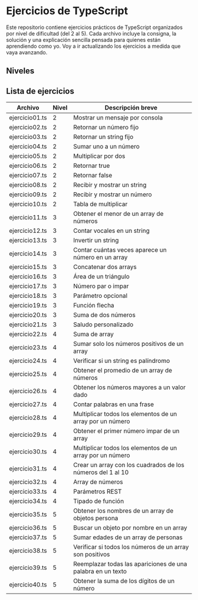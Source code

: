 # Ejercicios de TypeScript


Este repositorio contiene ejercicios prácticos de TypeScript organizados por nivel de dificultad (del 2 al 5). Cada archivo incluye la consigna, la solución y una explicación sencilla pensada para quienes están aprendiendo como yo. Voy a ir actualizando los ejercicios a medida que vaya avanzando.

## Niveles

## Lista de ejercicios

| Archivo         | Nivel | Descripción breve                                 |
|-----------------|-------|--------------------------------------------------|
| ejercicio01.ts  | 2     | Mostrar un mensaje por consola                   |
| ejercicio02.ts  | 2     | Retornar un número fijo                          |
| ejercicio03.ts  | 2     | Retornar un string fijo                          |
| ejercicio04.ts  | 2     | Sumar uno a un número                            |
| ejercicio05.ts  | 2     | Multiplicar por dos                              |
| ejercicio06.ts  | 2     | Retornar true                                    |
| ejercicio07.ts  | 2     | Retornar false                                   |
| ejercicio08.ts  | 2     | Recibir y mostrar un string                      |
| ejercicio09.ts  | 2     | Recibir y mostrar un número                      |
| ejercicio10.ts  | 2     | Tabla de multiplicar                             |
| ejercicio11.ts  | 3     | Obtener el menor de un array de números          |
| ejercicio12.ts  | 3     | Contar vocales en un string                      |
| ejercicio13.ts  | 3     | Invertir un string                               |
| ejercicio14.ts  | 3     | Contar cuántas veces aparece un número en un array|
| ejercicio15.ts  | 3     | Concatenar dos arrays                            |
| ejercicio16.ts  | 3     | Área de un triángulo                             |
| ejercicio17.ts  | 3     | Número par o impar                               |
| ejercicio18.ts  | 3     | Parámetro opcional                               |
| ejercicio19.ts  | 3     | Función flecha                                   |
| ejercicio20.ts  | 3     | Suma de dos números                              |
| ejercicio21.ts  | 3     | Saludo personalizado                             |
| ejercicio22.ts  | 4     | Suma de array                                    |
| ejercicio23.ts  | 4     | Sumar solo los números positivos de un array     |
| ejercicio24.ts  | 4     | Verificar si un string es palíndromo             |
| ejercicio25.ts  | 4     | Obtener el promedio de un array de números       |
| ejercicio26.ts  | 4     | Obtener los números mayores a un valor dado      |
| ejercicio27.ts  | 4     | Contar palabras en una frase                     |
| ejercicio28.ts  | 4     | Multiplicar todos los elementos de un array por un número |
| ejercicio29.ts  | 4     | Obtener el primer número impar de un array       |
| ejercicio30.ts  | 4     | Multiplicar todos los elementos de un array por un número |
| ejercicio31.ts  | 4     | Crear un array con los cuadrados de los números del 1 al 10 |
| ejercicio32.ts  | 4     | Array de números                                 |
| ejercicio33.ts  | 4     | Parámetros REST                                  |
| ejercicio34.ts  | 4     | Tipado de función                                |
| ejercicio35.ts  | 5     | Obtener los nombres de un array de objetos persona|
| ejercicio36.ts  | 5     | Buscar un objeto por nombre en un array          |
| ejercicio37.ts  | 5     | Sumar edades de un array de personas             |
| ejercicio38.ts  | 5     | Verificar si todos los números de un array son positivos |
| ejercicio39.ts  | 5     | Reemplazar todas las apariciones de una palabra en un texto |
| ejercicio40.ts  | 5     | Obtener la suma de los dígitos de un número      |
